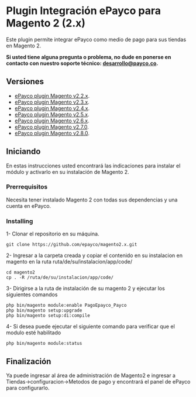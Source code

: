 # Plugin Integración ePayco para Magento 2 (2.x)

Este plugin permite integrar ePayco como medio de pago para sus tiendas en Magento 2.

**Si usted tiene alguna pregunta o problema, no dude en ponerse en contacto con nuestro soporte técnico: desarrollo@payco.co.**

## Versiones
* [ePayco plugin Magento v2.2.x](https://github.com/epayco/magento2.x/releases/tag/v2.2).
* [ePayco plugin Magento v2.3.x](https://github.com/epayco/magento2.x/releases/tag/v2.3).
* [ePayco plugin Magento v2.4.x](https://github.com/epayco/Plugin_ePayco_Magento-2/releases/tag/v2.4).
* [ePayco plugin Magento v2.5.x](https://github.com/epayco/Plugin_ePayco_Magento-2/releases/tag/v2.5.0).
* [ePayco plugin Magento v2.6.x](https://github.com/epayco/Plugin_ePayco_Magento-2/releases/tag/v2.6).
* [ePayco plugin Magento v2.7.0](https://github.com/epayco/Plugin_ePayco_Magento-2/releases/tag/v2.7).
* [ePayco plugin Magento v2.8.0](https://github.com/epayco/Plugin_ePayco_Magento-2/releases/tag/v2.8).

## Iniciando

En estas instrucciones usted encontrará las indicaciones para instalar el módulo y activarlo en su instalación de Magento 2.

### Prerrequisitos

Necesita tener instalado Magento 2 con todas sus dependencias y una cuenta en ePayco.


### Installing


1- Clonar el repositorio en su máquina.

```
git clone https://github.com/epayco/magento2.x.git
```
2- Ingresar a la carpeta creada y copiar el contenido en su instalacion en magento en la ruta ruta/de/su/instalacion/app/code/
```
cd magento2
cp . -R /ruta/de/su/instalacion/app/code/
```
3- Dirigirse a la ruta de instalación de su magento 2 y ejecutar los siguientes comandos
```
php bin/magento module:enable PagoEpayco_Payco
php bin/magento setup:upgrade
php bin/magento setup:di:compile
```
4- Si desea puede ejecutar el siguiente comando para verificar que el modulo esté habilitado
```
php bin/magento module:status
```

## Finalización

Ya puede ingresar al área de administración de Magento2 e ingresar a Tiendas->configuracion->Metodos de pago
y encontrará el panel de ePayco para configurarlo.



